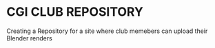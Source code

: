 # CGI CLUB REPOSITORY

Creating a Repository for a site where club memebers can upload their Blender renders
